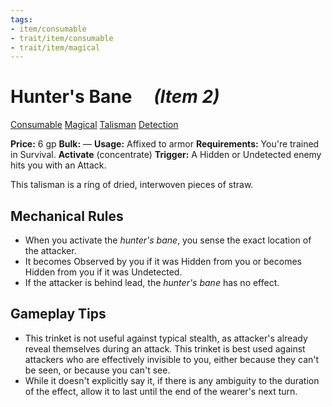 ```yaml
---
tags:
- item/consumable
- trait/item/consumable
- trait/item/magical
---
```

# Hunter's Bane &emsp;*(Item 2)*

[Consumable](Consumable.md "Item Trait") [Magical](Rules/Traits/Effect/Magical.md "Item Trait") [Talisman](Talisman.md "Item Trait") [Detection](Detection.md "Effect Trait")

**Price:** 6 gp
**Bulk:** —
**Usage:** Affixed to armor
**Requirements:** You're trained in Survival.
**Activate** (concentrate)
**Trigger:** A Hidden or Undetected enemy hits you with an Attack.


This talisman is a ring of dried, interwoven pieces of straw. 

## Mechanical Rules

- When you activate the _hunter's bane_, you sense the exact location of the attacker.
- It becomes Observed by you if it was Hidden from you or becomes Hidden from you if it was Undetected. 
- If the attacker is behind lead, the _hunter's bane_ has no effect.

## Gameplay Tips

- This trinket is not useful against typical stealth, as attacker's already reveal themselves during an attack. This trinket is best used against attackers who are effectively invisible to you, either because they can't be seen, or because you can't see.
- While it doesn't explicitly say it, if there is any ambiguity to the duration of the effect, allow it to last until the end of the wearer's next turn.